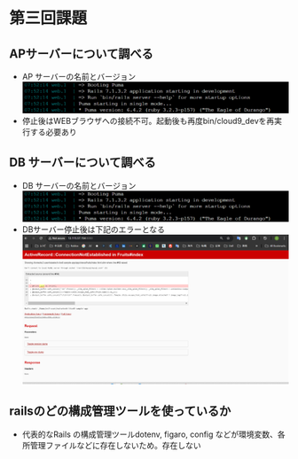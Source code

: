 # 第三回課題
## APサーバーについて調べる
- AP サーバーの名前とバージョン
![APサーバー](screenshots/Screenshot_20240519-144155.png)
- 停止後はWEBブラウザへの接続不可。起動後も再度bin/cloud9_devを再実行する必要あり
## DB サーバーについて調べる
- DB サーバーの名前とバージョン
![DBサーバー](screenshots/Screenshot_20240519-144155.png)
- DBサーバー停止後は下記のエラーとなる
![DBサーバー（停止後）](screenshots/Screenshot_20250223-221834.png)
## railsのどの構成管理ツールを使っているか
- 代表的なRails の構成管理ツールdotenv, figaro, config などが環境変数、各所管理ファイルなどに存在しないため。存在しない
